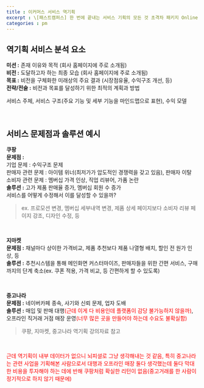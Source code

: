 ```yaml
---
title : 이커머스 서비스 역기획
excerpt : \[패스트캠퍼스] 한 번에 끝내는 서비스 기획의 모든 것 초격차 패키지 Online
categories : pm
---
```


## 역기획 서비스 분석 요소
**미션 :** 존재 이유와 목적 (회사 홈페이지에 주로 소개됨)  
**비전 :** 도달하고자 하는 최종 모습 (회사 홈페이지에 주로 소개됨)  
**목표 :** 비전을 구체화한 미래상의 주요 결과 (시장점유율, 수익구조 개선, 등)  
**전략/전술 :** 비전과 목표를 달성하기 위한 최적의 계획과 방법  

서비스 주체, 서비스 구조(주요 기능 및 세부 기능을 마인드맵으로 표현), 수익 모델

<br>

## 서비스 문제점과 솔루션 예시
**쿠팡**  
**문제점 :**  
기업 문제 : 수익구조 문제  
판매자 관련 문제 : 아이템 위너(최저가가 압도적인 경쟁력을 갖고 있음),  판매자 이탈  
소비자 관련 문제 : 멤버십 가격 인상, 직업 리뷰어, 가품 논란  
**솔루션 :** 고가 제품 판매율 증가, 멤버십 회원 수 증가  
서비스를 어떻게 수정해서 이를 달성할 수 있을까?  
> ex. 프로모션 변경, 멤버십 세부내역 변경, 제품 상세 페이지보다 소비자 리뷰 페이지 강조, 디자인 수정, 등

<br>

**지마켓**  
**문제점 :** 채널마다 상이한 가격비교, 제품 추천보다 제품 나열형 배치, 할인 전 원가 인상, 등  
**솔루션 :** 추천시스템을 통해 메인화면 커스터마이즈, 판매자들을 위한 간편 서비스, 구매까지의 단계 축소(ex. 쿠폰 적용, 가격 비교, 등 간편하게 할 수 있도록)

<br>

**중고나라**  
**문제점 :** 네이버카페 종속, 사기와 신뢰 문제, 업자 도배  
**솔루션 :** 매입 및 판매 대행<span style='color: red'>(근데 이게 다 비용인데 플랫폼이 감당 불가능하지 않을까)</span>, 오프라인 직거래 거점 매장 운영<span style='color: red'>(너무 많은 곳을 만들어야 하는데 수요도 불확실함)</span>

>쿠팡, 지마켓, 중고나라 역기획 강의자료 참고

<br>

<span style='color: red'>근데 역기획이 내부 데이터가 없으니 뇌피셜로 그냥 생각해내는 것 같음, 특히 중고나라는 관련 사업을 기획해본 사람으로서 대행과 오프라인 매장 둘다 생각했는데 둘다 막대한 비용을 투자해야 하는 데에 반해 쿠팡처럼 확실한 리턴이 없음(중고거래를 한 사람이 정기적으로 하지 않기 때문에)</span>

<br>